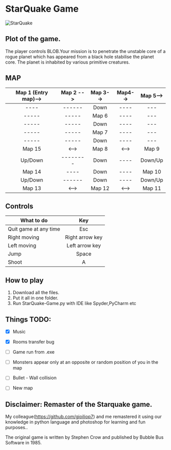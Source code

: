 # StarQuake Game
  ![StarQuake](https://upload.wikimedia.org/wikipedia/en/a/a3/Game_start_screen_for_Bubble_Bus%27_ZX_Spectrum_game_Starquake.png)
  
## Plot of the game.

  The player controls BLOB.Your mission is to penetrate the unstable core of a rogue planet which has appeared from a black hole stabilise the planet core.
  The planet is inhabited by various primitive creatures.
  
## MAP
  |Map 1 (Entry map)-->| Map 2 -->|Map 3-->|Map4-->|Map 5-->|
  |:------:|:------:|:-----:|:------:|:-----:|
  |----|------|Down|----|---|
  |-----|-----|Map 6|----|---|
  |-----|-----|Down|----|---|
  |-----|-----|Map 7|----|---|
  |-----|-----|Down|----|---|
  |Map 15|<-->|Map 8|<-->|Map 9|
  |Up/Down|--------|Down|----|Down/Up|
  |Map 14|----|Down|----|Map 10|
  |Up/Down|------|Down|----|Down/Up|
  |Map 13|<-->|Map 12|<-->|Map 11|
  
## Controls

  |What to do| Key |
  |----------|:--:|
  |Quit game at any time| Esc |
  |Right moving | Right arrow key| 
  |Left moving | Left arrow key|
  |Jump      | Space|
  |Shoot| A|

## How to play
  1. Download all the files.
  2. Put it all in one folder.
  3. Run StarQuake-Game.py with IDE like Spyder,PyCharm etc
  
## Things TODO:

- [x] Music
- [x] Rooms transfer bug
- [ ] Game run from .exe
- [ ] Monsters appear only at an opposite or random position of you in the map
- [ ] Bullet - Wall collision
- [ ] New map


## Disclaimer: Remaster of the Starquake game.
  My colleague(https://github.com/gioiliop7) and me remastered it using our knowledge in python language and photoshop for learning and fun purposes..
  
  Τhe original game is written by Stephen Crow and published by Bubble Bus Software in 1985.
